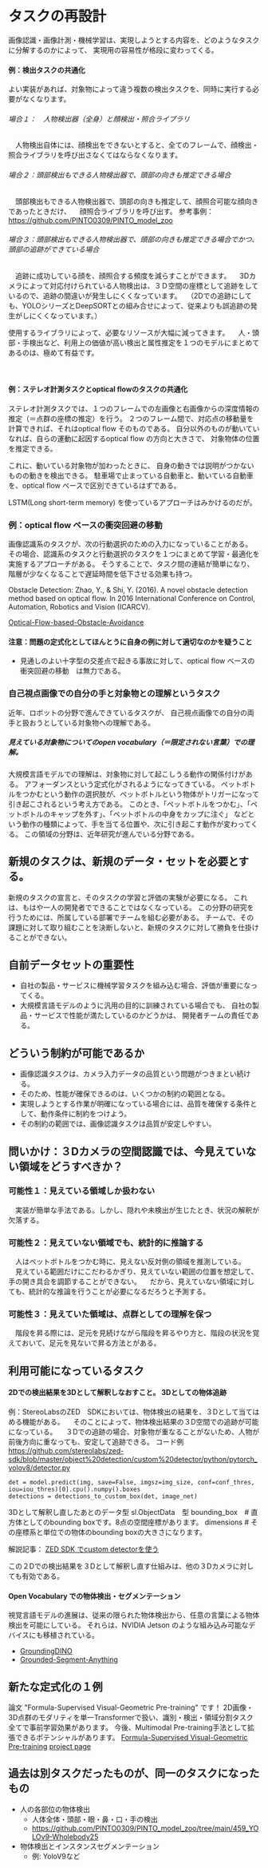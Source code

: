 # タスクの再設計
画像認識・画像計測・機械学習は、実現しようとする内容を、どのようなタスクに分解するのかによって、
実現用の容易性が格段に変わってくる。

#### 例：検出タスクの共通化
よい実装があれば、対象物によって違う複数の検出タスクを、同時に実行する必要がなくなります。
###### 場合１：　人物検出器（全身）と顔検出・照合ライブラリ
　人物検出自体には、顔検出をできないとすると、全てのフレームで、顔検出・照合ライブラリを呼び出さなくてはならなくなります。
###### 場合２：頭部検出もできる人物検出器で、頭部の向きも推定できる場合
　頭部検出もできる人物検出器で、頭部の向きも推定して、顔照合可能な顔向きであったときだけ、
　顔照合ライブラリを呼び出す。
参考事例：https://github.com/PINTO0309/PINTO_model_zoo

###### 場合３：頭部検出もできる人物検出器で、頭部の向きも推定できる場合でかつ、頭部の追跡ができている場合
　追跡に成功している顔を、顔照合する頻度を減らすことができます。
　3Dカメラによって対応付けられている人物検出は、３Ｄ空間の座標として追跡をしているので、追跡の間違いが発生しにくくなっています。
　（2Dでの追跡にしても、YOLOシリーズとDeepSORTとの組み合せによって、従来よりも誤追跡の発生がしにくくなっています。）

使用するライブラリによって、必要なリソースが大幅に減ってきます。
　人・頭部・手検出など、利用上の価値が高い検出と属性推定を１つのモデルにまとめてあるのは、極めて有益です。

　　　　　
#### 例：ステレオ計測タスクとoptical flowのタスクの共通化
ステレオ計測タスクでは、１つのフレームでの左画像と右画像からの深度情報の推定（＝点群の座標の推定）を行う。
２つのフレーム間で、対応点の移動量を計算できれば、それはoptical flow そのものである。
自分以外のものが動いていなれば、自らの運動に起因するoptical flow の方向と大きさで、
対象物体の位置を推定できる。

これに、動いている対象物が加わったときに、
自身の動きでは説明がつかないものの動きを検出できる。
駐車場で止まっている自動車と、動いている自動車を、optical flow ベースで区別できているはずである。

LSTM(Long short-term memory) を使っているアプローチはみかけるのだが。

### 例：optical flow ベースの衝突回避の移動
画像認識系のタスクが、次の行動選択のための入力になっていることがある。
その場合、認識系のタスクと行動選択のタスクを１つにまとめて学習・最適化を実施するアプローチがある。
そうすることで、タスク間の連結が簡単になり、階層が少なくなることで遅延時間を低下させる効果も持つ。


Obstacle Detection: Zhao, Y., & Shi, Y. (2016). A novel obstacle detection method based on optical flow. In 2016 International Conference on Control, Automation, Robotics and Vision (ICARCV).

[Optical-Flow-based-Obstacle-Avoidance](https://github.com/zainmehdi/Optical-Flow-based-Obstacle-Avoidance)

#### 注意：問題の定式化としてほんとうに自身の例に対して適切なのかを疑うこと
- 見通しのよい十字型の交差点で起きる事故に対して、optical flow ベースの衝突回避の移動　は無力である。


### 自己視点画像での自分の手と対象物との理解というタスク
近年、ロボットの分野で進んできているタスクが、
自己視点画像での自分の両手と扱おうとしている対象物への理解である。

##### 見えている対象物についてのopen vocabulary（＝限定されない言葉）での理解。
大規模言語モデルでの理解は、対象物に対して起こしうる動作の関係付けがある。
アフォーダンスという定式化がされるようになってきている。
ペットボトルをつかむという動作の選択肢が、ペットボトルという物体がトリガーになって引き起こされるという考え方である。
このとき、「ペットボトルをつかむ」、「ペットボトルのキャップを外す」、「ペットボトルの中身をカップに注ぐ」
などという動作の種類によって、手を当てる位置や、次に引き起こす動作が変わってくる。
この領域の分野は、近年研究が進んでいる分野である。

## 新規のタスクは、新規のデータ・セットを必要とする。
新規のタスクの宣言と、そのタスクの学習と評価の実験が必要になる。
これは、もはや一人の開発者でできることではなくなっている。
この分野の研究を行うためには、所属している部署でチームを組む必要がある。
チームで、その課題に対して取り組むことを決断しないと、新規のタスクに対して勝負を仕掛けることができない。

## 自前データセットの重要性
- 自社の製品・サービスに機械学習タスクを組み込む場合、評価が重要になってくる。
- 大規模言語モデルのように汎用の目的に訓練されている場合でも、 自社の製品・サービスで性能が満たしているのかどうかは、 開発者チームの責任である。

## どういう制約が可能であるか
- 画像認識タスクは、カメラ入力データの品質という問題がつきまとい続ける。
- そのため、性能が確保できるのは、いくつかの制約の範囲となる。
- 実現しようとする作業が明確になっている場合には、品質を確保する条件として、動作条件に制約をつけよう。
- その制約の範囲では、画像認識タスクは品質が安定しやすい。

## 問いかけ：３Dカメラの空間認識では、今見えていない領域をどうすべきか？
### 可能性１：見えている領域しか扱わない
　実装が簡単な手法である。しかし、隠れや未検出が生じたとき、状況の解釈が欠落する。
### 可能性２：見えていない領域でも、統計的に推論する
　人はペットボトルをつかむ時に、見えない反対側の領域を推測している。
　見えている範囲だけにこだわるかぎり、見えていない範囲の位置を想定して、手の開き具合を調節することができない。
　だから、見えていない領域に対しても、統計的な推論を行うことが必要になるだろうと予測する。
### 可能性３：見えていた領域は、点群としての理解を保つ
　階段を昇る際には、足元を見続けながら階段を昇るやり方と、階段の状況を覚えておいて、足元を見ないで昇る方法とがある。
　

## 利用可能になっているタスク
#### 2Dでの検出結果を3Dとして解釈しなおすこと。 3Dとしての物体追跡
例：StereoLabsのZED　SDKにおいては、物体検出の結果を、３Dとして当てはめる機能がある。
　そのことによって、物体検出結果の３D空間での追跡が可能になっている。
　３Dでの追跡の場合、対象物が重なることがないため、人物が前後方向に重なっても、安定して追跡できる。
コード例
https://github.com/stereolabs/zed-sdk/blob/master/object%20detection/custom%20detector/python/pytorch_yolov8/detector.py

```
det = model.predict(img, save=False, imgsz=img_size, conf=conf_thres, iou=iou_thres)[0].cpu().numpy().boxes
detections = detections_to_custom_box(det, image_net)
```

3Dとして解釈し直したあとのデータ型
sl.ObjectData　型
bounding_box　# 直方体としてのbounding boxです。8点の空間座標があります。
dimensions # その座標系と単位での物体のbounding boxの大きさになります。

解説記事：
[ZED SDK でcustom detectorを使う](https://qiita.com/nonbiri15/items/05c9a9cc7066b0ba04cf)

この２Dでの検出結果を３Dとして解釈し直す仕組みは、他の３Dカメラに対しても有効である。

#### Open Vocabulary での物体検出・セグメンテーション
視覚言語モデルの進展は、従来の限られた物体検出から、任意の言葉による物体検出を可能にしている。
それらは、NVIDIA Jetson のような組み込み可能なデバイスにも移植されている。

- [GroundingDINO](https://github.com/IDEA-Research/GroundingDINO)
- [Grounded-Segment-Anything](https://github.com/IDEA-Research/Grounded-Segment-Anything)


## 新たな定式化の１例
論文 "Formula-Supervised Visual-Geometric Pre-training" です！
2D画像・3D点群のモダリティを単一Transformerで扱い、識別・検出・領域分割タスク全てで事前学習効果があります。
今後、Multimodal Pre-training手法として拡張できるポテンシャルがあります。
[Formula-Supervised Visual-Geometric Pre-training](https://www.ecva.net/papers/eccv_2024/papers_ECCV/papers/03233.pdf)
[project page](https://www.ecva.net/papers/eccv_2024/papers_ECCV/html/3233_ECCV_2024_paper.php)

## 過去は別タスクだったものが、同一のタスクになったもの
- 人の各部位の物体検出
  - 人体全体・頭部・眼・鼻・口・手の検出
  - https://github.com/PINTO0309/PINTO_model_zoo/tree/main/459_YOLOv9-Wholebody25
- 物体検出とインスタンスセグメンテーション
  - 例: YoloV9など
